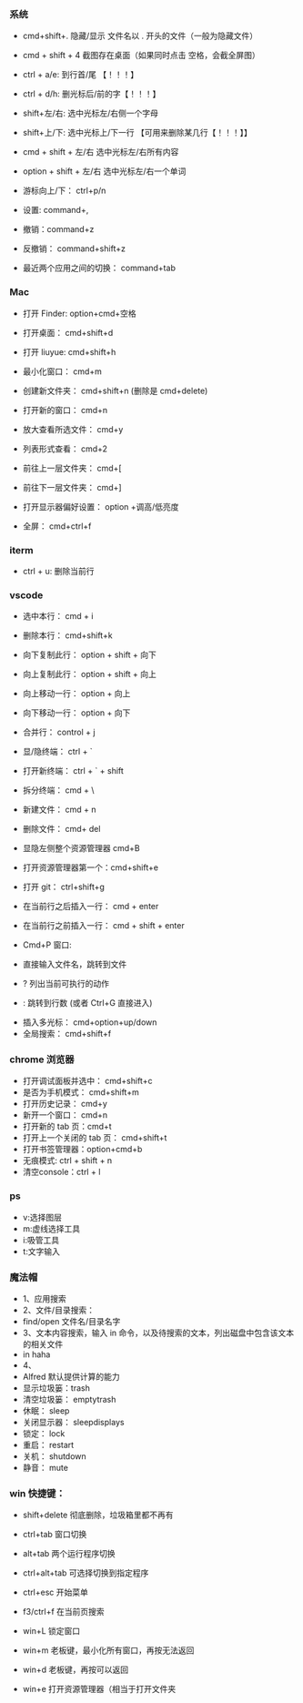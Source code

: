 ### 系统

- cmd+shift+. 隐藏/显示 文件名以 . 开头的文件（一般为隐藏文件）
- cmd + shift + 4 截图存在桌面（如果同时点击 空格，会截全屏图）

- ctrl + a/e: 到行首/尾 【！！！】
- ctrl + d/h: 删光标后/前的字【！！！】
- shift+左/右: 选中光标左/右侧一个字母
- shift+上/下: 选中光标上/下一行 【可用来删除某几行【！！！】】
- cmd + shift + 左/右 选中光标左/右所有内容
- option + shift + 左/右 选中光标左/右一个单词

* 游标向上/下： ctrl+p/n

* 设置: command+,
* 撤销：command+z
* 反撤销： command+shift+z
* 最近两个应用之间的切换： command+tab

### Mac

- 打开 Finder: option+cmd+空格
- 打开桌面： cmd+shift+d
- 打开 liuyue: cmd+shift+h
- 最小化窗口： cmd+m

- 创建新文件夹： cmd+shift+n (删除是 cmd+delete)
- 打开新的窗口： cmd+n
- 放大查看所选文件： cmd+y
- 列表形式查看： cmd+2

- 前往上一层文件夹： cmd+[
- 前往下一层文件夹： cmd+]

- 打开显示器偏好设置： option +调高/低亮度

- 全屏： cmd+ctrl+f

### iterm

- ctrl + u: 删除当前行

### vscode

- 选中本行： cmd + i
- 删除本行： cmd+shift+k

- 向下复制此行： option + shift + 向下
- 向上复制此行： option + shift + 向上
- 向上移动一行： option + 向上
- 向下移动一行： option + 向下

- 合并行： control + j

- 显/隐终端： ctrl + `
- 打开新终端： ctrl + ` + shift
- 拆分终端： cmd + \

- 新建文件： cmd + n
- 删除文件： cmd+ del

* 显隐左侧整个资源管理器 cmd+B
* 打开资源管理器第一个：cmd+shift+e
* 打开 git： ctrl+shift+g

* 在当前行之后插入一行： cmd + enter
* 在当前行之前插入一行： cmd + shift + enter

* Cmd+P 窗口:
* 直接输入文件名，跳转到文件
* ? 列出当前可执行的动作
* : 跳转到行数 (或者 Ctrl+G 直接进入)

- 插入多光标： cmd+option+up/down
- 全局搜索： cmd+shift+f

### chrome 浏览器

- 打开调试面板并选中： cmd+shift+c
- 是否为手机模式： cmd+shift+m
- 打开历史记录： cmd+y
- 新开一个窗口： cmd+n
- 打开新的 tab 页：cmd+t
- 打开上一个关闭的 tab 页： cmd+shift+t
- 打开书签管理器：option+cmd+b
- 无痕模式: ctrl + shift + n
- 清空console：ctrl + l 

### ps

- v:选择图层
- m:虚线选择工具
- i:吸管工具
- t:文字输入

### 魔法帽

- 1、应用搜索
- 2、文件/目录搜索：
- find/open 文件名/目录名字
- 3、文本内容搜索，输入 in 命令，以及待搜索的文本，列出磁盘中包含该文本的相关文件
- in haha
- 4、
- Alfred 默认提供计算的能力
- 显示垃圾篓：trash
- 清空垃圾篓： emptytrash
- 休眠： sleep
- 关闭显示器： sleepdisplays
- 锁定： lock
- 重启： restart
- 关机： shutdown
- 静音： mute

### win 快捷键：

- shift+delete 彻底删除，垃圾箱里都不再有

- ctrl+tab 窗口切换
- alt+tab 两个运行程序切换
- ctrl+alt+tab 可选择切换到指定程序

- ctrl+esc 开始菜单
- f3/ctrl+f 在当前页搜索

- win+L 锁定窗口
- win+m 老板键，最小化所有窗口，再按无法返回
- win+d 老板键，再按可以返回

- win+e 打开资源管理器（相当于打开文件夹
